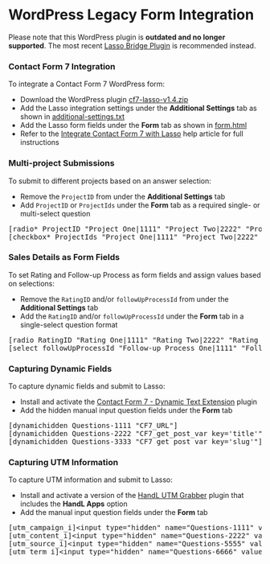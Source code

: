 <h1>WordPress Legacy Form Integration</h1>
<p>Please note that this WordPress plugin is <b>outdated and no longer supported</b>. The most recent <a href="https://github.com/eci-lasso/wp-plugin" target="_blank">Lasso Bridge Plugin</a> is recommended instead.</p>

<h3><a name="cf7-plugin">Contact Form 7 Integration</a></h3>
<p>To integrate a Contact Form 7 WordPress form:</p>
<ul>
<li>Download the WordPress plugin <a href="https://github.com/eci-lasso/wp-plugin/blob/main/legacy-cf7-plugin/cf7-lasso-v1.4.zip" download>cf7-lasso-v1.4.zip</a></li>
<li>Add the Lasso integration settings under the <b>Additional Settings</b> tab as shown in <a href="https://github.com/eci-lasso/wp-plugin/blob/main/legacy-cf7-plugin/contact-form/additional-settings.txt" target="_blank">additional-settings.txt</a></li>
<li>Add the Lasso form fields under the <b>Form</b> tab as shown in <a href="https://github.com/eci-lasso/wp-plugin/blob/main/legacy-cf7-plugin/contact-form/form.html" target="_blank">form.html</a></li>
<li>Refer to the <a href="https://customerportal.ecisolutions.com/s/article/Lasso-Integrations-Integrate-Contact-Form-7-with-Lasso" target="_blank">Integrate Contact Form 7 with Lasso</a> help article for full instructions</li>
</ul>

<h3><a name="multi-project">Multi-project Submissions</a></h3>
<p>To submit to different projects based on an answer selection:</p>
<ul>
<li>Remove the <code>ProjectID</code> from under the <b>Additional Settings</b> tab</li>
<li>Add <code>ProjectID</code> or <code>ProjectIds</code> under the <b>Form</b> tab as a required single- or multi-select question</li>
</ul>
<pre>[radio* ProjectID "Project One|1111" "Project Two|2222" "Project Three|3333"]<br />[checkbox* ProjectIds "Project One|1111" "Project Two|2222" "Project Three|3333"]</pre>

<h3><a name="sales-details">Sales Details as Form Fields</a></h3>
<p>To set Rating and Follow-up Process as form fields and assign values based on selections:</p>
<ul>
<li>Remove the <code>RatingID</code> and/or <code>followUpProcessId</code> from under the <b>Additional Settings</b> tab</li>
<li>Add the <code>RatingID</code> and/or <code>followUpProcessId</code> under the <b>Form</b> tab in a single-select question format</li>
</ul>
<pre>[radio RatingID "Rating One|1111" "Rating Two|2222" "Rating Three|3333"]<br />[select followUpProcessId "Follow-up Process One|1111" "Follow-up Process Two|2222" "Follow-up Process Three|3333"]</pre>

<h3><a name="dynamic-fields">Capturing Dynamic Fields</a></h3>
<p>To capture dynamic fields and submit to Lasso:</p>
<ul>
<li>Install and activate the <a href="https://sevenspark.com/goods/contact-form-7-dynamic-text-extension" target="_blank">Contact Form 7 - Dynamic Text Extension</a> plugin</li>
<li>Add the hidden manual input question fields under the <b>Form</b> tab</li>
</ul>
<pre>[dynamichidden Questions-1111 "CF7_URL"]
[dynamichidden Questions-2222 "CF7_get_post_var key='title'"]
[dynamichidden Questions-3333 "CF7_get_post_var key='slug'"]</pre>

<h3><a name="dynamic-fields">Capturing UTM Information</a></h3>
<p>To capture UTM information and submit to Lasso:</p>
<ul>
<li>Install and activate a version of the <a href="https://utmgrabber.com/" target="_blank">HandL UTM Grabber</a> plugin that includes the <b>HandL Apps</b> option</li>
<li>Add the manual input question fields under the <b>Form</b> tab</li>
</ul>
<pre>[utm_campaign_i]&lt;input type="hidden" name="Questions-1111" value="%s" /&gt;[/utm_campaign_i]
[utm_content_i]&lt;input type="hidden" name="Questions-2222" value="%s" /&gt;[/utm_content_i]
[utm_source_i]&lt;input type="hidden" name="Questions-5555" value="%s" /&gt;[/utm_source_i]
[utm_term_i]&lt;input type="hidden" name="Questions-6666" value="%s" /&gt;[/utm_term_i]</pre>
